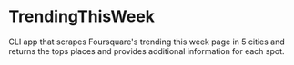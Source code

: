 # TrendingThisWeek

CLI app that scrapes Foursquare's trending this week page in 5 cities and returns the tops places and provides additional information for each spot. 
